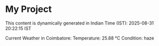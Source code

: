 # My Project

This content is dynamically generated in Indian Time (IST): 2025-08-31 20:22:15 IST


Current Weather in Coimbatore:
Temperature: 25.88 °C
Condition: haze
